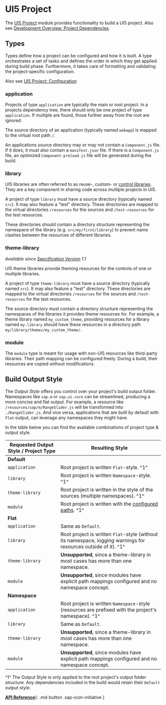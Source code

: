 # UI5 Project

The [UI5 Project](https://github.com/SAP/ui5-project) module provides functionality to build a UI5 project. Also see [Development Overview: Project Dependencies](./Overview.md#project-dependencies).

## Types
Types define how a project can be configured and how it is built. A type orchestrates a set of tasks and defines the order in which they get applied during build phase. Furthermore, it takes care of formatting and validating the project-specific configuration.

Also see [UI5 Project: Configuration](./Configuration.md#general-configuration)

### application
Projects of type `application` are typically the main or root project. In a projects dependency tree, there should only be one project of type `application`. If multiple are found, those further away from the root are ignored.

The source directory of an application (typically named `webapp`) is mapped to the virtual root path `/`.

An applications source directory may or may not contain a `Component.js` file. If it does, it must also contain a `manifest.json` file. If there is a `Component.js` file, an optimized `Component-preload.js` file will be generated during the build.

### library
UI5 libraries are often referred to as reuse-, custom- or [control libraries](https://github.com/SAP/openui5/blob/main/docs/controllibraries.md). They are a key component in sharing code across multiple projects in UI5.

A project of type `library` must have a source directory (typically named `src`). It may also feature a "test" directory. These directories are mapped to the virtual directories `/resources` for the sources and `/test-resources` for the test resources.

These directories should contain a directory structure representing the namespace of the library (e.g. `src/my/first/library`) to prevent name clashes between the resources of different libraries.

### theme-library
*Available since [Specification Version](./Configuration.md#specification-versions) 1.1*

UI5 theme libraries provide theming resources for the controls of one or multiple libraries.

A project of type `theme-library` must have a source directory (typically named `src`). It may also feature a "test" directory. These directories are mapped to the virtual directories `/resources` for the sources and `/test-resources` for the test resources.

The source directory must contain a directory structure representing the namespaces of the libraries it provides theme resources for. For example, a theme library named `my_custom_theme`, providing resources for a library named `my.library` should have these resources in a directory path `my/library/themes/my_custom_theme/`.

### module
The `module` type is meant for usage with non-UI5 resources like third-party libraries. Their path mapping can be configured freely. During a build, their resources are copied without modifications.


## Build Output Style

The _Output Style_ offers you control over your project's build output folder. Namespaces like `sap.m` or `sap.ui.core` can be streamlined, producing a more concise and flat output. For example, a resource like `/resources/sap/m/RangeSlider.js` will be transformed into `./RangeSlider.js`. And vice versa, applications that are built by default with `Flat` output, can leverage any namespaces they might have. 

In the table below you can find the available combinations of project type & output style.

| Requested Output Style / Project Type | Resulting Style |
|---|---|
| **Default** | |
| `application` | Root project is written `Flat`-style. ^1^ |
| `library` | Root project is written `Namespace`-style. ^1^ |
| `theme-library` | Root project is written in the style of the sources (multiple namespaces). ^1^ |
| `module` | Root project is written with the [configured paths](https://sap.github.io/ui5-tooling/stable/pages/Configuration/#available-path-mappings). ^1^ |
| **Flat** | |
| `application` | Same as `Default`. |
| `library` | Root project is written `Flat`-style (without its namespace, logging warnings for resources outside of it). ^1^ |
| `theme-library` | **Unsupported**, since a theme-library in most cases has more than one namespace. |
| `module` | **Unsupported**, since modules have explicit path mappings configured and no namespace concept. |
| **Namespace** | |
| `application` | Root project is written `Namespace`-style (resources are prefixed with the project's namespace). ^1^ |
| `library` | Same as `Default`. |
| `theme-library` | **Unsupported**, since a theme-library in most cases has more than one namespace. |
| `module` | **Unsupported**, since modules have explicit path mappings configured and no namespace concept. |


^1^ The Output Style is only applied to the root project's output folder structure. Any dependencies included in the build would retain their `Default` output style.


[**API Reference**](https://sap.github.io/ui5-tooling/v3/api/@ui5_project_build_ProjectBuilder.html){: .md-button .sap-icon-initiative }
